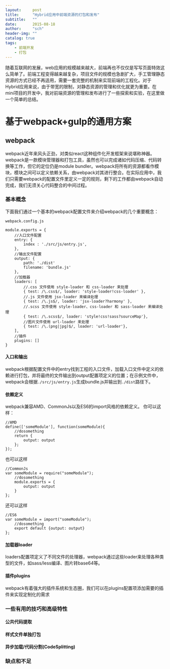 ```yaml
---
layout:     post
title:      "Hybrid应用中前端资源的打包和发布"
subtitle:   ""
date:       2015-08-18
author:     "sch"
header-img: ""
catalog: true
tags:
    - 前端开发
    - 打包
---
```


随着互联网的发展，web应用的规模越来越大，前端再也不仅仅是写写页面特效这么简单了。前端工程变得越来越复杂，项目文件的规模也急剧扩大，手工管理静态资源的方式已经不再适用，需要一套完整的机制来实现前端的工程化。对于Hybrid应用来说，由于带宽的限制，对静态资源的管理和优化就更为重要。在mini项目的开发中，我对前端资源的管理和发布进行了一些探索和实验，在这里做一个简单的总结。

# 基于webpack+gulp的通用方案

## webpack

webpack近年来风头正劲，对类似react这种组件化开发框架来说堪称神器。webpack是一款模块管理器和打包工具，虽然也可以完成诸如代码压缩、代码转换等工作，但它的定位仍是module bundler。webpack将所有的资源都看作模块，模块之间可以定义依赖关系，由webpack对其进行整合。在实际应用中，我们只需要webpack的配置文件里定义一定的规则，剩下的工作都由webpack自动完成，我们无须关心代码整合的中间过程。

### 基本概念

下面我们通过一个基本的webpack配置文件来介绍webpack的几个重要概念：

`webpack.config.js`

```
module.exports = {
    //入口文件配置
    entry: {
        index : './src/js/entry.js',
    },
    //输出文件配置
    output: {
        path: './dist'
        filename: 'bundle.js'
    },
    //加载器
    loaders: [
        //.css 文件使用 style-loader 和 css-loader 来处理
        { test: /\.css$/, loader: 'style-loader!css-loader' },
        //.js 文件使用 jsx-loader 来编译处理
        { test: /\.js$/, loader: 'jsx-loader?harmony' },
        //.scss 文件使用 style-loader、css-loader 和 sass-loader 来编译处理
        { test: /\.scss$/, loader: 'style!css!sass?sourceMap'},
        //图片文件使用 url-loader 来处理
        { test: /\.(png|jpg)$/, loader: 'url-loader'},
    ],
    //插件
    plugins: []
}
```

#### 入口和输出
webpack根据配置文件中的entry找到工程的入口文件，加载入口文件中定义的依赖进行打包，并将最终的文件输出到output配置项定义的位置；在示例文件中，webpack会根据`./src/js/entry.js`生成bundle.js并输出到`./dist`路径下。

#### 依赖定义
webpack兼容AMD、CommonJs以及ES6的import风格的依赖定义。
你可以这样：

```
//AMD
define(['someModule'], function(someModule){
    //dosomething
    return {
        output: output
    };
});
```

也可以这样

```
//CommonJs
var someModule = require("someModule");   
    //dosomething
    module.exports = {
        output: output
    }
};
```

还可以这样

```
//ES6
var someModule = import("someModule");   
    //dosomething
    export default {output: output}
};
```

#### 加载器loader

loaders配置项定义了不同文件的处理器，webpack通过这些loader来处理各种类型的文件，如sass/less编译、图片转base64等。

#### 插件plugins

webpack有着强大的插件系统和生态圈，我们可以在plugins配置项添加需要的插件来实现定制化的需求

### 一些有用的技巧和高级特性

#### 公共代码提取

#### 样式文件单独打包

#### 异步加载/代码分割(CodeSplitting)

### 缺点和不足
